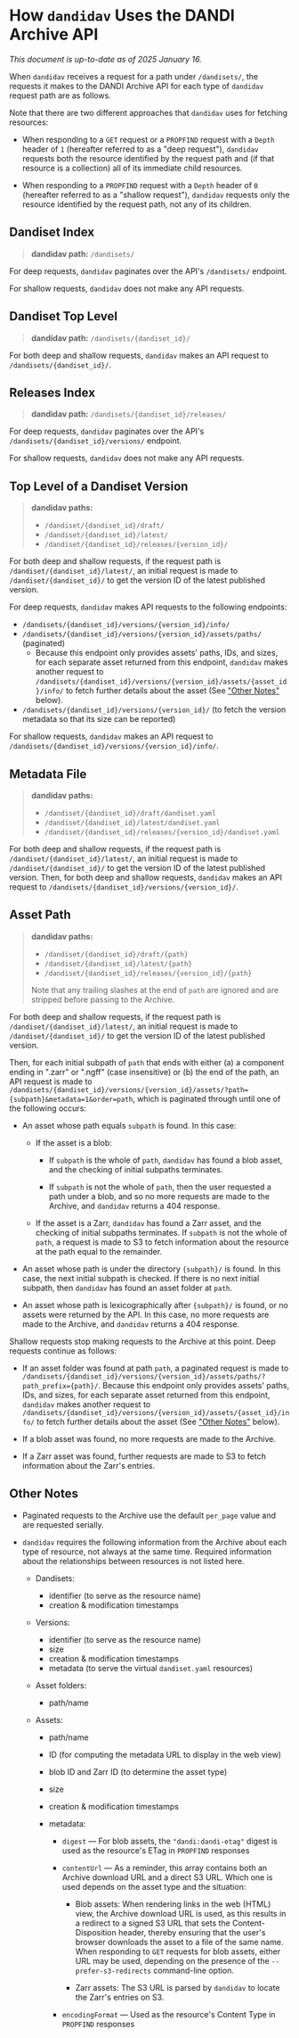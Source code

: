 How `dandidav` Uses the DANDI Archive API
=========================================

*This document is up-to-date as of 2025 January 16.*

When `dandidav` receives a request for a path under `/dandisets/`, the requests
it makes to the DANDI Archive API for each type of `dandidav` request path are
as follows.

Note that there are two different approaches that `dandidav` uses for fetching
resources:

- When responding to a `GET` request or a `PROPFIND` request with a `Depth`
  header of `1` (hereafter referred to as a "deep request"), `dandidav`
  requests both the resource identified by the request path and (if that
  resource is a collection) all of its immediate child resources.

- When responding to a `PROPFIND` request with a `Depth` header of `0`
  (hereafter referred to as a "shallow request"), `dandidav` requests only the
  resource identified by the request path, not any of its children.

Dandiset Index
--------------

> **dandidav path:** `/dandisets/`

For deep requests, `dandidav` paginates over the API's `/dandisets/` endpoint.

For shallow requests, `dandidav` does not make any API requests.

Dandiset Top Level
------------------

> **dandidav path:** `/dandisets/{dandiset_id}/`

For both deep and shallow requests, `dandidav` makes an API request to `/dandisets/{dandiset_id}/`.

Releases Index
--------------

> **dandidav path:** `/dandisets/{dandiset_id}/releases/`

For deep requests, `dandidav` paginates over the API's `/dandisets/{dandiset_id}/versions/` endpoint.

For shallow requests, `dandidav` does not make any API requests.

Top Level of a Dandiset Version
-------------------------------

> **dandidav paths:**
>
> - `/dandiset/{dandiset_id}/draft/`
> - `/dandiset/{dandiset_id}/latest/`
> - `/dandiset/{dandiset_id}/releases/{version_id}/`

For both deep and shallow requests, if the request path is
`/dandiset/{dandiset_id}/latest/`, an initial request is made to
`/dandiset/{dandiset_id}/` to get the version ID of the latest published
version.

For deep requests, `dandidav` makes API requests to the following endpoints:

- `/dandisets/{dandiset_id}/versions/{version_id}/info/`
- `/dandisets/{dandiset_id}/versions/{version_id}/assets/paths/` (paginated)
    - Because this endpoint only provides assets' paths, IDs, and sizes, for
      each separate asset returned from this endpoint, `dandidav` makes another
      request to
      `/dandisets/{dandiset_id}/versions/{version_id}/assets/{asset_id}/info/`
      to fetch further details about the asset (See ["Other
      Notes"](#other-notes) below).
- `/dandisets/{dandiset_id}/versions/{version_id}/` (to fetch the version
  metadata so that its size can be reported)

For shallow requests, `dandidav` makes an API request to
`/dandisets/{dandiset_id}/versions/{version_id}/info/`.

Metadata File
-------------

> **dandidav paths:**
>
> - `/dandiset/{dandiset_id}/draft/dandiset.yaml`
> - `/dandiset/{dandiset_id}/latest/dandiset.yaml`
> - `/dandiset/{dandiset_id}/releases/{version_id}/dandiset.yaml`

For both deep and shallow requests, if the request path is
`/dandiset/{dandiset_id}/latest/`, an initial request is made to
`/dandiset/{dandiset_id}/` to get the version ID of the latest published
version.  Then, for both deep and shallow requests, `dandidav` makes an API
request to `/dandisets/{dandiset_id}/versions/{version_id}/`.

Asset Path
----------

> **dandidav paths:**
>
> - `/dandiset/{dandiset_id}/draft/{path}`
> - `/dandiset/{dandiset_id}/latest/{path}`
> - `/dandiset/{dandiset_id}/releases/{version_id}/{path}`
>
> Note that any trailing slashes at the end of `path` are ignored and are
> stripped before passing to the Archive.

For both deep and shallow requests, if the request path is
`/dandiset/{dandiset_id}/latest/`, an initial request is made to
`/dandiset/{dandiset_id}/` to get the version ID of the latest published
version.

Then, for each initial subpath of `path` that ends with either (a) a component
ending in ".zarr" or ".ngff" (case insensitive) or (b) the end of the path, an
API request is made to
`/dandisets/{dandiset_id}/versions/{version_id}/assets/?path={subpath}&metadata=1&order=path`,
which is paginated through until one of the following occurs:

- An asset whose path equals `subpath` is found.  In this case:

    - If the asset is a blob:

        - If `subpath` is the whole of `path`, `dandidav` has found a blob
          asset, and the checking of initial subpaths terminates.

        - If `subpath` is not the whole of `path`, then the user requested a
          path under a blob, and so no more requests are made to the Archive,
          and `dandidav` returns a 404 response.

    - If the asset is a Zarr, `dandidav` has found a Zarr asset, and the
      checking of initial subpaths terminates.  If `subpath` is not the whole
      of `path`, a request is made to S3 to fetch information about the
      resource at the path equal to the remainder.

- An asset whose path is under the directory `{subpath}/` is found.  In this
  case, the next initial subpath is checked.  If there is no next initial
  subpath, then `dandidav` has found an asset folder at `path`.

- An asset whose path is lexicographically after `{subpath}/` is found, or no
  assets were returned by the API.  In this case, no more requests are made to
  the Archive, and `dandidav` returns a 404 response.

Shallow requests stop making requests to the Archive at this point.  Deep
requests continue as follows:

- If an asset folder was found at path `path`, a paginated request is made to
  `/dandisets/{dandiset_id}/versions/{version_id}/assets/paths/?path_prefix={path}/`.
  Because this endpoint only provides assets' paths, IDs, and sizes, for each
  separate asset returned from this endpoint, `dandidav` makes another request
  to `/dandisets/{dandiset_id}/versions/{version_id}/assets/{asset_id}/info/`
  to fetch further details about the asset (See ["Other Notes"](#other-notes)
  below).

- If a blob asset was found, no more requests are made to the Archive.

- If a Zarr asset was found, further requests are made to S3 to fetch
  information about the Zarr's entries.

Other Notes
-----------

- Paginated requests to the Archive use the default `per_page` value and are
  requested serially.

- `dandidav` requires the following information from the Archive about each
  type of resource, not always at the same time.  Required information about
  the relationships between resources is not listed here.

    - Dandisets:
        - identifier (to serve as the resource name)
        - creation & modification timestamps

    - Versions:
        - identifier (to serve as the resource name)
        - size
        - creation & modification timestamps
        - metadata (to serve the virtual `dandiset.yaml` resources)

    - Asset folders:
        - path/name

    - Assets:
        - path/name
        - ID (for computing the metadata URL to display in the web view)
        - blob ID and Zarr ID (to determine the asset type)
        - size
        - creation & modification timestamps
        - metadata:

            - `digest` — For blob assets, the `"dandi:dandi-etag"` digest is
              used as the resource's ETag in `PROPFIND` responses

            - `contentUrl` — As a reminder, this array contains both an Archive
              download URL and a direct S3 URL.  Which one is used depends on
              the asset type and the situation:

                - Blob assets: When rendering links in the web (HTML) view, the
                  Archive download URL is used, as this results in a redirect
                  to a signed S3 URL that sets the Content-Disposition header,
                  thereby ensuring that the user's browser downloads the asset
                  to a file of the same name.  When responding to `GET`
                  requests for blob assets, either URL may be used, depending
                  on the presence of the `--prefer-s3-redirects` command-line
                  option.

                - Zarr assets: The S3 URL is parsed by `dandidav` to locate the
                  Zarr's entries on S3.

            - `encodingFormat` — Used as the resource's Content Type in
              `PROPFIND` responses
